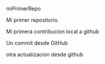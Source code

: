 miPrimerRepo

Mi primer repositorio.

Mi primera contribucion local a github

Un commit desde GitHub

otra actualizacion desde github
